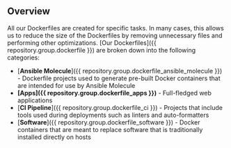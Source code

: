 ## Overview

All our Dockerfiles are created for specific tasks. In many cases, this allows us to reduce the size of the Dockerfiles by removing unnecessary files and performing other optimizations. [Our Dockerfiles]({{ repository.group.dockerfile }}) are broken down into the following categories:

* [**Ansible Molecule**]({{ repository.group.dockerfile_ansible_molecule }}) - Dockerfile projects used to generate pre-built Docker containers that are intended for use by Ansible Molecule
* **[Apps]({{ repository.group.dockerfile_apps }})** - Full-fledged web applications
* [**CI Pipeline**]({{ repository.group.dockerfile_ci }}) - Projects that include tools used during deployments such as linters and auto-formatters
* [**Software**]({{ repository.group.dockerfile_software }}) - Docker containers that are meant to replace software that is traditionally installed directly on hosts
